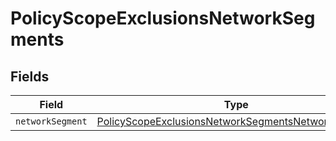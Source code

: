 # PolicyScopeExclusionsNetworkSegments


## Fields

| Field                                                                                                                           | Type                                                                                                                            | Required                                                                                                                        | Description                                                                                                                     |
| ------------------------------------------------------------------------------------------------------------------------------- | ------------------------------------------------------------------------------------------------------------------------------- | ------------------------------------------------------------------------------------------------------------------------------- | ------------------------------------------------------------------------------------------------------------------------------- |
| `networkSegment`                                                                                                                | [PolicyScopeExclusionsNetworkSegmentsNetworkSegment](../../models/shared/policyscopeexclusionsnetworksegmentsnetworksegment.md) | :heavy_minus_sign:                                                                                                              | N/A                                                                                                                             |